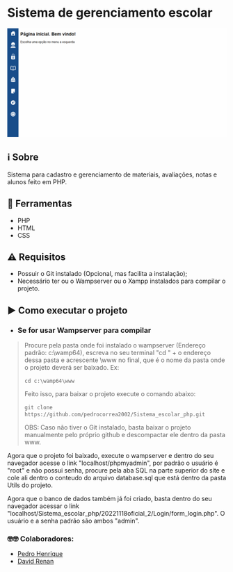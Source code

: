 # Sistema de gerenciamento escolar

![altText](https://github.com/pedrocorrea2002/Sistema_escolar_php/blob/master/Imagens/SistemaEscolar.gif?raw=true)

## ℹ️ Sobre
Sistema para cadastro e gerenciamento de materiais, avaliações, notas e alunos feito em PHP.

## 🔨 Ferramentas
- PHP
- HTML
- CSS

## ⚠️ Requisitos
- Possuir o Git instalado (Opcional, mas facilita a instalação);
- Necessário ter ou o Wampserver ou o Xampp instalados para compilar o projeto.

## ▶️ Como executar o projeto
- ### Se for usar Wampserver para compilar
>Procure pela pasta onde foi instalado o wampserver (Endereço padrão: c:\wamp64), escreva no seu terminal "cd " + o endereço dessa pasta e acrescente \www no final, que é o nome da pasta onde o projeto deverá ser baixado. Ex:
>```
>cd c:\wamp64\www
>```
>Feito isso, para baixar o projeto execute o comando abaixo:
>```
>git clone https://github.com/pedrocorrea2002/Sistema_escolar_php.git
>```
>OBS: Caso não tiver o Git instalado, basta baixar o projeto manualmente pelo próprio github e descompactar ele dentro da pasta www.

Agora que o projeto foi baixado, execute o wampserver e dentro do seu navegador acesse o link "localhost/phpmyadmin", por padrão o usuário é "root" e não possui senha, procure pela aba SQL na parte superior do site e cole ali dentro o conteudo do arquivo database.sql que está dentro da pasta Utils do projeto.

Agora que o banco de dados também já foi criado, basta dentro do seu navegador acessar o link "localhost/Sistema_escolar_php/20221118oficial_2/Login/form_login.php". O usuário e a senha padrão são ambos "admin".

### 🤓🤓 Colaboradores:
- [Pedro Henrique](https://github.com/pedrocorrea2002)
- [David Renan](https://github.com/renanrrj)
